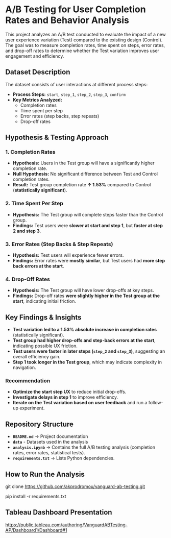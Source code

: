 # A/B Testing for User Completion Rates and Behavior Analysis

This project analyzes an A/B test conducted to evaluate the impact of a new user experience variation (Test) compared to the existing design (Control). The goal was to measure completion rates, time spent on steps, error rates, and drop-off rates to determine whether the Test variation improves user engagement and efficiency.

## Dataset Description
The dataset consists of user interactions at different process steps:
- **Process Steps:** `start`, `step_1`, `step_2`, `step_3`, `confirm`
- **Key Metrics Analyzed:** 
  - Completion rates
  - Time spent per step
  - Error rates (step backs, step repeats)
  - Drop-off rates

## Hypothesis & Testing Approach
### 1️. Completion Rates
- **Hypothesis:** Users in the Test group will have a significantly higher completion rate.
- **Null Hypothesis:** No significant difference between Test and Control completion rates.
- **Result:** Test group completion rate **↑ 1.53%** compared to Control (**statistically significant**).

### 2️. Time Spent Per Step
- **Hypothesis:** The Test group will complete steps faster than the Control group.
- **Findings:** Test users were **slower at start and step 1**, but **faster at step 2 and step 3**.

### 3️. Error Rates (Step Backs & Step Repeats)
- **Hypothesis:** Test users will experience fewer errors.
- **Findings:** Error rates were **mostly similar**, but Test users had **more step back errors at the start**.

### 4️. Drop-Off Rates
- **Hypothesis:** The Test group will have lower drop-offs at key steps.
- **Findings:** Drop-off rates **were slightly higher in the Test group at the start**, indicating initial friction.

## Key Findings & Insights
- **Test variation led to a 1.53% absolute increase in completion rates** (statistically significant).  
- **Test group had higher drop-offs and step-back errors at the start**, indicating possible UX friction.  
- **Test users were faster in later steps (`step_2` and `step_3`)**, suggesting an overall efficiency gain.  
- **Step 1 took longer in the Test group**, which may indicate complexity in navigation.  

### Recommendation
- **Optimize the start step UX** to reduce initial drop-offs.
- **Investigate delays in step 1** to improve efficiency.
- **Iterate on the Test variation based on user feedback** and run a follow-up experiment.

## Repository Structure

- **`README.md`** → Project documentation
- **`data`** - Datasets used in the analysis
- **`analysis.ipynb`** → Contains the full A/B testing analysis (completion rates, error rates, statistical tests).
- **`requirements.txt`** → Lists Python dependencies.

## How to Run the Analysis

git clone https://github.com/akprodromou/vanguard-ab-testing.git

pip install -r requirements.txt

## Tableau Dashboard Presentation

https://public.tableau.com/authoring/VanguardABTesting-AP/Dashboard1/Dashboard#1




